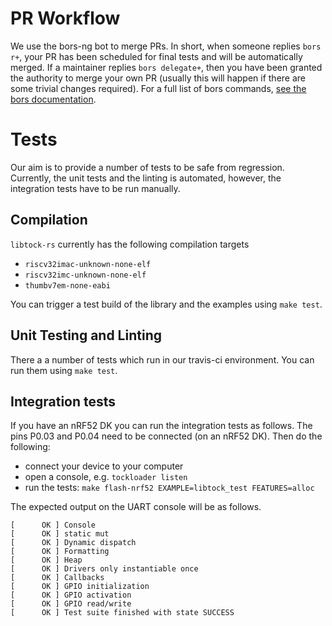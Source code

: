 # PR Workflow

We use the bors-ng bot to merge PRs. In short, when someone replies `bors r+`,
your PR has been scheduled for final tests and will be automatically merged. If
a maintainer replies `bors delegate+`, then you have been granted the authority
to merge your own PR (usually this will happen if there are some trivial
changes required). For a full list of bors commands,
[see the bors documentation](https://bors.tech/documentation/).

# Tests

Our aim is to provide a number of tests to be safe from regression. Currently,
the unit tests and the linting is automated, however, the integration tests
have to be run manually.

## Compilation

`libtock-rs` currently has the following compilation targets

- `riscv32imac-unknown-none-elf`
- `riscv32imc-unknown-none-elf`
- `thumbv7em-none-eabi`

You can trigger a test build of the library and the examples using `make test`.

## Unit Testing and Linting

There a a number of tests which run in our travis-ci environment. You can run them
using `make test`.

## Integration tests

If you have an nRF52 DK you can run the integration tests as follows.
The pins P0.03 and P0.04 need to be connected (on an nRF52 DK). Then do the following:

- connect your device to your computer
- open a console, e.g. `tockloader listen`
- run the tests: `make flash-nrf52 EXAMPLE=libtock_test FEATURES=alloc`

The expected output on the UART console will be as follows.

```
[      OK ] Console
[      OK ] static mut
[      OK ] Dynamic dispatch
[      OK ] Formatting
[      OK ] Heap
[      OK ] Drivers only instantiable once
[      OK ] Callbacks
[      OK ] GPIO initialization
[      OK ] GPIO activation
[      OK ] GPIO read/write
[      OK ] Test suite finished with state SUCCESS
```
